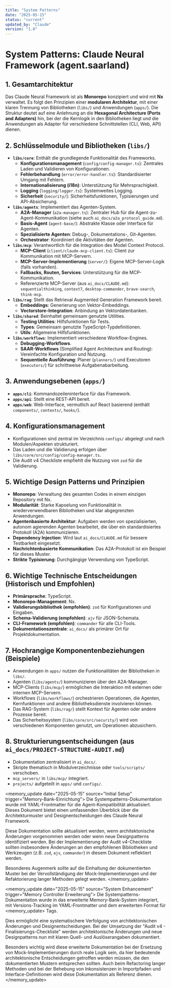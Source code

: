 ```yaml
---
title: "System Patterns"
date: "2025-05-15"
status: "current"
updated_by: "Claude"
version: "1.0"
---
```


# System Patterns: Claude Neural Framework (agent.saarland)

## 1. Gesamtarchitektur

Das Claude Neural Framework ist als **Monorepo** konzipiert und wird mit **Nx** verwaltet. Es folgt den Prinzipien einer **modularen Architektur**, mit einer klaren Trennung von Bibliotheken (`libs/`) und Anwendungen (`apps/`). Die Struktur deutet auf eine Anlehnung an die **Hexagonal Architecture (Ports and Adapters)** hin, bei der die Kernlogik in den Bibliotheken liegt und die Anwendungen als Adapter für verschiedene Schnittstellen (CLI, Web, API) dienen.

## 2. Schlüsselmodule und Bibliotheken (`libs/`)

*   **`libs/core`**: Enthält die grundlegende Funktionalität des Frameworks.
    *   **Konfigurationsmanagement** (`config/config-manager.ts`): Zentrales Laden und Validieren von Konfigurationen.
    *   **Fehlerbehandlung** (`error/error-handler.ts`): Standardisierter Umgang mit Fehlern.
    *   **Internationalisierung (i18n)**: Unterstützung für Mehrsprachigkeit.
    *   **Logging** (`logging/logger.ts`): Systemweites Logging.
    *   **Sicherheit** (`security/`): Sicherheitsfunktionen, Typisierungen und API-Absicherung.
*   **`libs/agents`**: Implementiert das Agenten-System.
    *   **A2A-Manager** (`a2a-manager.ts`): Zentraler Hub für die Agent-zu-Agent-Kommunikation (siehe auch `ai_docs/a2a_protocol_guide.md`).
    *   **Basis-Agent** (`agent-base/`): Abstrakte Klasse oder Interface für Agenten.
    *   **Spezialisierte Agenten**: Debug-, Dokumentations-, Git-Agenten.
    *   **Orchestrator**: Koordiniert die Aktivitäten der Agenten.
*   **`libs/mcp`**: Verantwortlich für die Integration des Model Context Protocol.
    *   **MCP-Client** (`client/claude-mcp-client.ts`): Client zur Kommunikation mit MCP-Servern.
    *   **MCP-Server-Implementierung** (`server/`): Eigene MCP-Server-Logik (falls vorhanden).
    *   **Fallbacks, Routen, Services**: Unterstützung für die MCP-Kommunikation.
    *   Referenzierte MCP-Server (aus `ai_docs/CLAUDE.md`): `sequentialthinking`, `context7`, `desktop-commander`, `brave-search`, `think-mcp`.
*   **`libs/rag`**: Stellt das Retrieval Augmented Generation Framework bereit.
    *   **Embeddings**: Generierung von Vektor-Embeddings.
    *   **Vectorstore-Integration**: Anbindung an Vektordatenbanken.
*   **`libs/shared`**: Beinhaltet gemeinsam genutzte Utilities.
    *   **Testing Utilities**: Hilfsfunktionen für Tests.
    *   **Types**: Gemeinsam genutzte TypeScript-Typdefinitionen.
    *   **Utils**: Allgemeine Hilfsfunktionen.
*   **`libs/workflows`**: Implementiert verschiedene Workflow-Engines.
    *   **Debugging-Workflows**.
    *   **SAAR-Workflows** (Simplified Agent Architecture and Routing): Vereinfachte Konfiguration und Nutzung.
    *   **Sequentielle Ausführung**: Planer (`planners/`) und Executoren (`executors/`) für schrittweise Aufgabenabarbeitung.

## 3. Anwendungsebenen (`apps/`)

*   **`apps/cli`**: Kommandozeileninterface für das Framework.
*   **`apps/api`**: Stellt eine REST-API bereit.
*   **`apps/web`**: Web-Interface, vermutlich auf React basierend (enthält `components/`, `contexts/`, `hooks/`).

## 4. Konfigurationsmanagement

*   Konfigurationen sind zentral im Verzeichnis `configs/` abgelegt und nach Modulen/Aspekten strukturiert.
*   Das Laden und die Validierung erfolgen über `libs/core/src/config/config-manager.ts`.
*   Die Audit v4 Checkliste empfiehlt die Nutzung von `zod` für die Validierung.

## 5. Wichtige Design Patterns und Prinzipien

*   **Monorepo**: Verwaltung des gesamten Codes in einem einzigen Repository mit Nx.
*   **Modularität**: Starke Kapselung von Funktionalität in wiederverwendbaren Bibliotheken und klar abgegrenzten Anwendungen.
*   **Agentenbasierte Architektur**: Aufgaben werden von spezialisierten, autonom agierenden Agenten bearbeitet, die über ein standardisiertes Protokoll (A2A) kommunizieren.
*   **Dependency Injection**: Wird laut `ai_docs/CLAUDE.md` für bessere Testbarkeit eingesetzt.
*   **Nachrichtenbasierte Kommunikation**: Das A2A-Protokoll ist ein Beispiel für dieses Muster.
*   **Strikte Typisierung**: Durchgängige Verwendung von TypeScript.

## 6. Wichtige Technische Entscheidungen (Historisch und Empfohlen)

*   **Primärsprache**: TypeScript.
*   **Monorepo-Management**: Nx.
*   **Validierungsbibliothek (empfohlen)**: `zod` für Konfigurationen und Eingaben.
*   **Schema-Validierung (empfohlen)**: `ajv` für JSON-Schemata.
*   **CLI-Framework (empfohlen)**: `commander` für alle CLI-Tools.
*   **Dokumentationszentrale**: `ai_docs/` als primärer Ort für Projektdokumentation.

## 7. Hochrangige Komponentenbeziehungen (Beispiele)

*   Anwendungen in `apps/` nutzen die Funktionalitäten der Bibliotheken in `libs/`.
*   Agenten (`libs/agents/`) kommunizieren über den A2A-Manager.
*   MCP-Clients (`libs/mcp/`) ermöglichen die Interaktion mit externen oder internen MCP-Servern.
*   Workflows (`libs/workflows/`) orchestrieren Operationen, die Agenten, Kernfunktionen und andere Bibliotheksdienste involvieren können.
*   Das RAG-System (`libs/rag/`) stellt Kontext für Agenten oder andere Prozesse bereit.
*   Das Sicherheitssystem (`libs/core/src/security/`) wird von verschiedenen Komponenten genutzt, um Operationen abzusichern.

## 8. Strukturierungsentscheidungen (aus `ai_docs/PROJECT-STRUCTURE-AUDIT.md`)

*   Dokumentation zentralisiert in `ai_docs/`.
*   Skripte thematisch in Modulverzeichnisse oder `tools/scripts/` verschoben.
*   `mcp_servers/` in `libs/mcp/` integriert.
*   `projects/` aufgeteilt in `apps/` und `configs/`.

<memory_update date="2025-05-15" source="Initial Setup" trigger="Memory-Bank-Einrichtung">
Die Systempatterns-Dokumentation wurde mit YAML-Frontmatter für die Agent-Kompatibilität aktualisiert. Dieses Dokument bietet einen umfassenden Überblick über die Architekturmuster und Designentscheidungen des Claude Neural Framework.

Diese Dokumentation sollte aktualisiert werden, wenn architektonische Änderungen vorgenommen werden oder wenn neue Designpatterns identifiziert werden. Bei der Implementierung der Audit v4-Checkliste sollten insbesondere Änderungen an den empfohlenen Bibliotheken und Werkzeugen (z.B. `zod`, `ajv`, `commander`) in diesem Dokument reflektiert werden.

Besonderes Augenmerk sollte auf die Einhaltung der dokumentierten Muster bei der Vervollständigung der Mock-Implementierungen und der Refaktorierung langer Methoden gelegt werden.
</memory_update>

<memory_update date="2025-05-15" source="System Enhancement" trigger="Memory Controller Erweiterung">
Die Systempatterns-Dokumentation wurde in das erweiterte Memory-Bank-System integriert, mit Versions-Tracking im YAML-Frontmatter und dem erweiterten Format für <memory_update> Tags.

Dies ermöglicht eine systematischere Verfolgung von architektonischen Änderungen und Designentscheidungen. Bei der Umsetzung der "Audit v4 - Finalisierungs-Checkliste" werden architektonische Änderungen und neue Designpatterns nun mit klaren Quell- und Auslöserangaben dokumentiert.

Besonders wichtig wird diese erweiterte Dokumentation bei der Ersetzung von Mock-Implementierungen durch reale Logik sein, da hier bedeutende architektonische Entscheidungen getroffen werden müssen, die den dokumentierten Mustern entsprechen sollten. Auch beim Refactoring langer Methoden und bei der Behebung von Inkonsistenzen in Importpfaden und Interface-Definitionen wird diese Dokumentation als Referenz dienen.
</memory_update>
